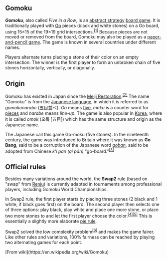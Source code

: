 ## Gomoku

_**Gomoku**_, also called _Five in a Row_, is an [abstract strategy](https://en.wikipedia.org/wiki/Abstract_strategy "Abstract strategy") [board game](https://en.wikipedia.org/wiki/Board_game "Board game"). It is traditionally played with [Go](<https://en.wikipedia.org/wiki/Go_(game)> "Go (game)") pieces (black and white stones) on a Go board, using 15×15 of the 19×19 grid intersections.<sup id="cite_ref-1" class="reference">[[1]](https://en.wikipedia.org/wiki/Gomoku#cite_note-1)</sup> Because pieces are not moved or removed from the board, Gomoku may also be played as a [paper-and-pencil game](https://en.wikipedia.org/wiki/Paper-and-pencil_game "Paper-and-pencil game"). The game is known in several countries under different names.

Players alternate turns placing a stone of their color on an empty intersection. The winner is the first player to form an unbroken chain of five stones horizontally, vertically, or diagonally.

## Origin

Gomoku has existed in Japan since the [Meiji Restoration](https://en.wikipedia.org/wiki/Meiji_Restoration "Meiji Restoration").<sup id="cite_ref-hzx_2-0" class="reference">[[2]](https://en.wikipedia.org/wiki/Gomoku#cite_note-hzx-2)</sup> The name "Gomoku" is from the [Japanese language](https://en.wikipedia.org/wiki/Japanese_language "Japanese language"), in which it is referred to as _gomokunarabe_ (五目並べ). _Go_ means [five](https://en.wikipedia.org/wiki/5 "5"), _moku_ is a counter word for [pieces](https://en.wikipedia.org/wiki/Go_stone "Go stone") and _narabe_ means _line-up_. The game is also popular in [Korea](https://en.wikipedia.org/wiki/Korea "Korea"), where it is called _omok_ (오목 [五目]) which has the same structure and origin as the Japanese name.

The Japanese call this game Go-moku (five stones). In the nineteenth century, the game was introduced to Britain where it was known as **Go Bang**, said to be a corruption of the Japanese word _[goban](https://en.wikipedia.org/wiki/Go_board "Go board")_, said to be adopted from Chinese _k'i pan (qí pán)_ "go-board."<sup id="cite_ref-3" class="reference">[[3]](https://en.wikipedia.org/wiki/Gomoku#cite_note-3)</sup>

## Official rules

Besides many variations around the world, the **Swap2** rule (based on "swap" from [Renju](https://en.wikipedia.org/wiki/Renju "Renju")) is currently adapted in tournaments among professional players, including Gomoku World Championships.

In Swap2 rule, the first player starts by placing three stones (2 black and 1 white, if black goes first) on the board. The second player then selects one of three options: play black, play white and place one more stone, or place two more stones to and let the first player choose the color.<sup id="cite_ref-4" class="reference">[[4]](https://en.wikipedia.org/wiki/Gomoku#cite_note-4)</sup><sup id="cite_ref-5" class="reference">[[5]](https://en.wikipedia.org/wiki/Gomoku#cite_note-5)</sup> This is essentially a slightly more elaborate [pie rule](https://en.wikipedia.org/wiki/Pie_rule "Pie rule").

Swap2 solved the low complexity problem<sup id="cite_ref-:0_6-0" class="reference">[[6]](https://en.wikipedia.org/wiki/Gomoku#cite_note-:0-6)</sup> and makes the game fairer. Like other rules and variations, 100% fairness can be reached by playing two alternating games for each point.

<div className="text-right"> 
    [From wiki](https://en.wikipedia.org/wiki/Gomoku)
</div>
